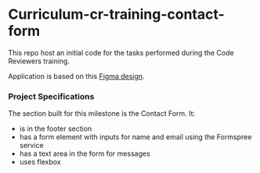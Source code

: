 # Curriculum-cr-training-contact-form

This repo host an initial code for the tasks performed during the Code Reviewers training.

Application is based on this [Figma design](https://www.figma.com/file/t3EJUCAEViw3QasuJLPLVT/Microverse-Student-Potfolio-Templates-Main?node-id=1%3A1471).

### Project Specifications
The section built for this milestone is the Contact Form. It:
- is in the footer section
- has a form element with inputs for name and email using the Formspree service
- has a text area in the form for messages
- uses flexbox
